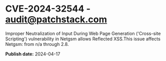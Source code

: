 # CVE-2024-32544 - audit@patchstack.com

Improper Neutralization of Input During Web Page Generation ('Cross-site Scripting') vulnerability in Netgsm allows Reflected XSS.This issue affects Netgsm: from n/a through 2.8.



**Publish date:** 2024-04-17
